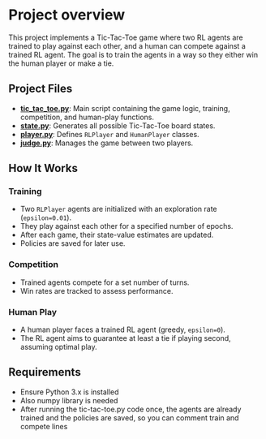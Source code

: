 # Project overview

This project implements a Tic-Tac-Toe game where two RL agents are trained
to play against each other, and a human can compete against a trained RL agent.
The goal is to train the agents in a way so they either win the human player or make a tie.


## Project Files

- **[tic_tac_toe.py](src/tic_tac_toe.py)**: Main script containing the game logic, training, competition, and human-play functions.
- **[state.py](src/state.py)**: Generates all possible Tic-Tac-Toe board states.
- **[player.py](src/player.py)**: Defines `RLPlayer` and `HumanPlayer` classes.
- **[judge.py](src/judge.py)**: Manages the game between two players.


## How It Works

### Training
- Two `RLPlayer` agents are initialized with an exploration rate (`epsilon=0.01`).
- They play against each other for a specified number of epochs.
- After each game, their state-value estimates are updated.
- Policies are saved for later use.

### Competition
- Trained agents compete for a set number of turns.
- Win rates are tracked to assess performance.

### Human Play
- A human player faces a trained RL agent (greedy, `epsilon=0`).
- The RL agent aims to guarantee at least a tie if playing second, assuming optimal play.



## Requirements
- Ensure Python 3.x is installed
- Also numpy library is needed
- After running the tic-tac-toe.py code once, the agents are already trained and the policies are saved, so you can comment train and compete lines
